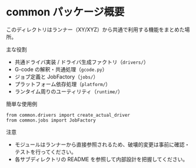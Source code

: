 # common パッケージ概要

このディレクトリはランナー（XY/XYZ）から共通で利用する機能をまとめた場所。

主な役割
- 共通ドライバ実装 / ドライバ生成ファクトリ（`drivers/`）
- G-code の解釈・共通処理（`gcode.py`）
- ジョブ定義と JobFactory（`jobs/`）
- プラットフォーム依存処理（`platform/`）
- ランタイム周りのユーティリティ（`runtime/`）

簡単な使用例
```
from common.drivers import create_actual_driver
from common.jobs import JobFactory
```

注意
- モジュールはランナーから直接参照されるため、破壊的変更は事前に確認・テストを行ってください。
- 各サブディレクトリの README を参照して内部設計を把握してください。
